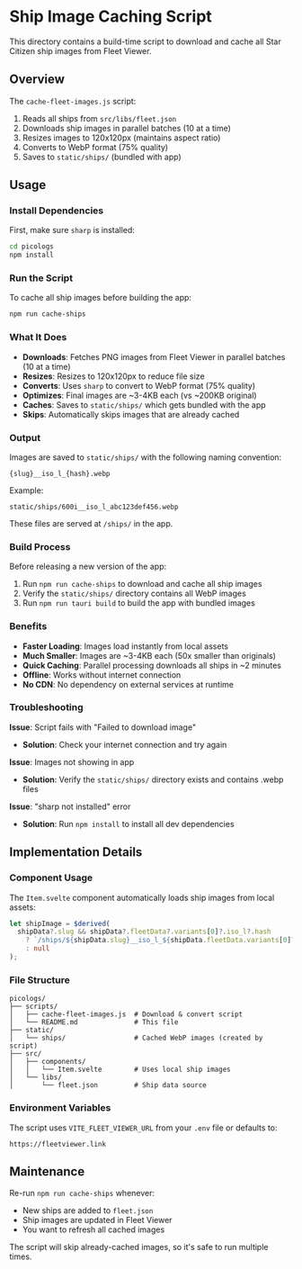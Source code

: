 # Ship Image Caching Script

This directory contains a build-time script to download and cache all Star Citizen ship images from Fleet Viewer.

## Overview

The `cache-fleet-images.js` script:
1. Reads all ships from `src/libs/fleet.json`
2. Downloads ship images in parallel batches (10 at a time)
3. Resizes images to 120x120px (maintains aspect ratio)
4. Converts to WebP format (75% quality)
5. Saves to `static/ships/` (bundled with app)

## Usage

### Install Dependencies

First, make sure `sharp` is installed:

```bash
cd picologs
npm install
```

### Run the Script

To cache all ship images before building the app:

```bash
npm run cache-ships
```

### What It Does

- **Downloads**: Fetches PNG images from Fleet Viewer in parallel batches (10 at a time)
- **Resizes**: Resizes to 120x120px to reduce file size
- **Converts**: Uses `sharp` to convert to WebP format (75% quality)
- **Optimizes**: Final images are ~3-4KB each (vs ~200KB original)
- **Caches**: Saves to `static/ships/` which gets bundled with the app
- **Skips**: Automatically skips images that are already cached

### Output

Images are saved to `static/ships/` with the following naming convention:
```
{slug}__iso_l_{hash}.webp
```

Example:
```
static/ships/600i__iso_l_abc123def456.webp
```

These files are served at `/ships/` in the app.

### Build Process

Before releasing a new version of the app:

1. Run `npm run cache-ships` to download and cache all ship images
2. Verify the `static/ships/` directory contains all WebP images
3. Run `npm run tauri build` to build the app with bundled images

### Benefits

- **Faster Loading**: Images load instantly from local assets
- **Much Smaller**: Images are ~3-4KB each (50x smaller than originals)
- **Quick Caching**: Parallel processing downloads all ships in ~2 minutes
- **Offline**: Works without internet connection
- **No CDN**: No dependency on external services at runtime

### Troubleshooting

**Issue**: Script fails with "Failed to download image"
- **Solution**: Check your internet connection and try again

**Issue**: Images not showing in app
- **Solution**: Verify the `static/ships/` directory exists and contains .webp files

**Issue**: "sharp not installed" error
- **Solution**: Run `npm install` to install all dev dependencies

## Implementation Details

### Component Usage

The `Item.svelte` component automatically loads ship images from local assets:

```typescript
let shipImage = $derived(
  shipData?.slug && shipData?.fleetData?.variants[0]?.iso_l?.hash
    ? `/ships/${shipData.slug}__iso_l_${shipData.fleetData.variants[0]?.iso_l?.hash}.webp`
    : null
);
```

### File Structure

```
picologs/
├── scripts/
│   ├── cache-fleet-images.js  # Download & convert script
│   └── README.md              # This file
├── static/
│   └── ships/                 # Cached WebP images (created by script)
├── src/
│   ├── components/
│   │   └── Item.svelte        # Uses local ship images
│   └── libs/
│       └── fleet.json         # Ship data source
```

### Environment Variables

The script uses `VITE_FLEET_VIEWER_URL` from your `.env` file or defaults to:
```
https://fleetviewer.link
```

## Maintenance

Re-run `npm run cache-ships` whenever:
- New ships are added to `fleet.json`
- Ship images are updated in Fleet Viewer
- You want to refresh all cached images

The script will skip already-cached images, so it's safe to run multiple times.
